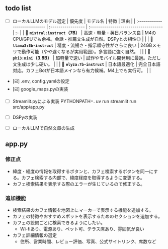 ## todo list
- [ ] ローカルLLMのモデル選定
| 優先度                           | モデル名               | 特徴                                    | 理由 |
| :---------------------------- | :----------------- | :------------------------------------ | :- |
| 🥇 **`mistral:instruct`（7B）** | 高速・軽量・英日バランス良      | M4のCPU/GPUでも余裕。会話・推薦文生成が自然。DSPyとの相性◎  |    |
| 🥈 **`llama3:8b-instruct`**   | 精度・流暢さ・指示順守性がさらに良い | 24GBメモリで動作可能（やや遅くなるが実用範囲）。多言語に強く自然。   |    |
| 🥉 **`phi3:mini`（3.8B）**      | 超軽量で速い             | 試作やモバイル開発用に最適。ただし文生成は少し硬い。            |    |
| 🎌 **`elyza:7b-instruct`**    | 日本語最適化             | 完全日本語対応。カフェBotが日本語メインなら有力候補。M4上でも実行可。 |    |

- [☑️] .env, config.yamlの設定
- [☑️] google_maps.pyの実装
- [ ] Streamlit.pyによる実装
PYTHONPATH=. uv run streamlit run src/app/app.py
- [ ] DSPyの実装
- [ ] ローカルLLMで自然文章の生成


## app.py
### 修正点
- 緯度・経度の情報を取得するボタンと、カフェ検索するボタンを同一にする。カフェ検索する内部で、緯度経度を取得するように変更する。
- カフェ検索結果を表示する際のエラーが生じているので修正する。
### 追加機能
- 検索結果のカフェ情報を地図上にマーカーで表示する機能を追加する。
- カフェの特徴やおすすめスポットを表示するためのセクションを追加する。
- カフェの設備ごとに検索できるようにしたい。
    - Wi-fiあり、電源あり、ペット可、テラス席あり、雰囲気が良い
- カフェ詳細情報の選定
    - 住所、営業時間、レビュー評価、写真、公式サイトリンク、席数など